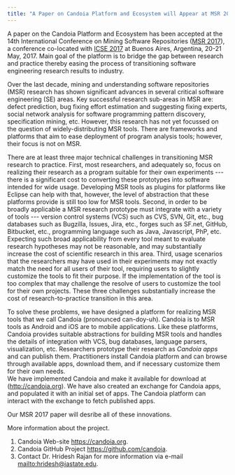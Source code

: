 ```yaml
---
title: "A Paper on Candoia Platform and Ecosystem will Appear at MSR 2017, a conference co-located with ICSE 2017"
---
```


A paper on the Candoia Platform and Ecosystem has been accepted at the 14th
International Conference on Mining Software Repositories ([MSR 2017](http://2017.msrconf.org/)),
a conference co-located with [ICSE 2017](http://icse2017.gatech.edu/) at 
Buenos Aires, Argentina, 20-21 May, 2017.
Main goal of the platform is to bridge the gap between research and practice
thereby easing the process of transitioning software engineering research results
to industry. 

Over the last decade, mining and understanding software repositories
(MSR) research has shown significant advances in several critical
software engineering (SE) areas. Key successful research sub-areas in MSR are:
defect prediction, bug fixing effort estimation and suggesting fixing
experts, social network analysis for software programming pattern 
discovery, specification mining, etc. However, this research has 
not yet focussed on the question of widely-distributing MSR tools. 
There are frameworks and platforms that aim to ease deployment of 
program analysis tools; however, their focus is not on MSR.

There are at least three major technical challenges in transitioning 
MSR research to practice. 
First, most researchers, and adequately so, focus on realizing their 
research as a program suitable for their own experiments --- 
there is a significant cost to converting these prototypes into software 
intended for wide usage. 
Developing MSR tools as plugins
for platforms like Eclipse can help with that, however, the level of
abstraction that these platforms provide is still too low for
MSR tools. Second, in order to be broadly applicable a MSR research 
prototype must integrate with a variety of tools --- version control systems (VCS)
such as CVS, SVN, Git, etc., bug databases such as Bugzilla, Issues, Jira, etc., 
forges such as SF.net, GitHub, Bitbucket, etc., 
programming language such as Java,  Javascript, PhP, etc. 
Expecting such broad applicability from every tool meant
to evaluate research hypotheses may not be reasonable, and may substantially 
increase the cost of scientific research in this area. 
Third, usage scenarios that the researchers may have used in their experiments may not
exactly match the need for all users of their tool, requiring users to
slightly customize the tools to fit their purpose. If the
implementation of the tool is too complex that may challenge the
resolve of users to customize the tool for their own projects. 
These three challenges substantially increase the cost of
research-to-practice transition in this area. 

To solve these problems, we have designed a platform for realizing MSR
tools that we call Candoia (pronounced can-doy-uh). Candoia is to MSR
tools as Android and iOS are to mobile applications. 
Like these platforms, Candoia provides suitable abstractions for building 
MSR tools and handles the details of integration with VCS, bug databases,
language parsers, visualization, etc.
Researchers prototype their research as <EM>Candoia apps</EM> and can publish
them. Practitioners install Candoia platform and can browse through available 
apps, download them, and if necessary customize them for their own needs.  
We have implemented Candoia and make it available for 
download at (http://candoia.org).
We have also created an exchange for Candoia apps, and populated it
with an initial set of apps. The Candoia platform can interact with
the exchange to fetch published apps. 

Our MSR 2017 paper will desribe all of these innovations. 

More information about the project.
1. Candoia Web-site <https://candoia.org>.
2. Candoia GitHub Project <https://github.com/candoia>.
3. Contact Dr. Hridesh Rajan for more information via e-mail <mailto:hridesh@iastate.edu>.

